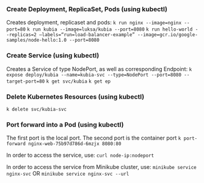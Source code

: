 ### Create Deployment, ReplicaSet, Pods (using kubectl)

Creates deployment, replicaset and pods:
`k run nginx --image=nginx --port=80`
`k run kubia --image=luksa/kubia --port=8080`
`k run hello-world --replicas=2 –labels=“run=load-balancer-example” --image=gcr.io/google-samples/node-hello:1.0 --port=8080`

### Create Service (using kubectl)

Creates a Service of type NodePort, as well as corresponding Endpoint:
`k expose deploy/kubia --name=kubia-svc --type=NodePort --port=8080 --target-port=80`
`k get svc/kubia`
`k get ep`

### Delete Kubernetes Resources (using kubectl)

`k delete svc/kubia-svc`

### Port forward into a Pod (using kubectl)

The first port is the local port. The second port is the container port
`k port-forward nginx-web-75b97d786d-6mzjx 8080:80`

In order to access the service, use:
`curl node-ip:nodeport`

In order to access the service from Minikube cluster, use:
`minikube service nginx-svc`
OR
`minikube service nginx-svc --url`

